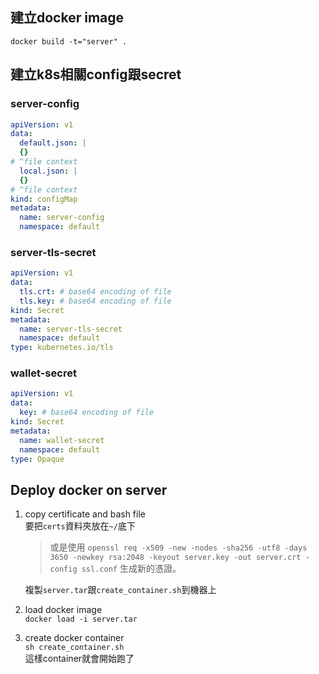 ## 建立docker image
`docker build -t="server" .` 

## 建立k8s相關config跟secret
### server-config
```yaml
apiVersion: v1
data:
  default.json: | 
  {}
# ^file context
  local.json: |
  {}
# ^file context
kind: configMap
metadata:
  name: server-config
  namespace: default
```
### server-tls-secret
```yaml
apiVersion: v1
data:
  tls.crt: # base64 encoding of file
  tls.key: # base64 encoding of file
kind: Secret
metadata:
  name: server-tls-secret
  namespace: default
type: kubernetes.io/tls
```
### wallet-secret
```yaml
apiVersion: v1
data:
  key: # base64 encoding of file
kind: Secret
metadata:
  name: wallet-secret
  namespace: default
type: Opaque
```

## Deploy docker on server
1. copy certificate and bash file  
    要把`certs`資料夾放在`~/`底下  
    > 或是使用
    > `openssl req -x509 -new -nodes -sha256 -utf8 -days 3650 -newkey rsa:2048 -keyout server.key -out server.crt -config ssl.conf` 生成新的憑證。

    複製`server.tar`跟`create_container.sh`到機器上
1. load docker image  
    `docker load -i server.tar`
3. create docker container  
    `sh create_container.sh`  
    這樣container就會開始跑了